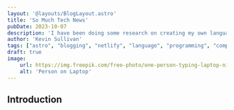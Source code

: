 ```yaml
---
layout: '@layouts/BlogLayout.astro'
title: 'So Much Tech News'
pubDate: 2023-10-07
description: 'I have been doing some research on creating my own language as a learning experience.'
author: 'Kevin Sullivan'
tags: ["astro", "blogging", "netlify", "language", "programming", "compiler", "interpreter"]
draft: true
image:
    url: https://img.freepik.com/free-photo/one-person-typing-laptop-night-generated-by-ai_188544-27872.jpg?t=st=1692555990~exp=1692559590~hmac=8ad139301fd278d53553175148c704db6b2e4aa0fa4635f905bb71a589e9c837&w=1380
    alt: 'Person on Laptop'
---
```


## Introduction